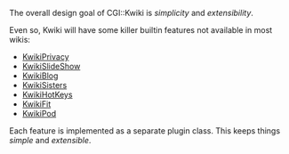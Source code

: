 The overall design goal of CGI::Kwiki is _simplicity_ and _extensibility_.

Even so, Kwiki will have some killer builtin features not available in most wikis:

* [KwikiPrivacy](/KwikiPrivacy)
* [KwikiSlideShow](/KwikiSlideShow)
* [KwikiBlog](/KwikiBlog)
* [KwikiSisters](/KwikiSisters)
* [KwikiHotKeys](/KwikiHotKeys)
* [KwikiFit](/KwikiFit)
* [KwikiPod](/KwikiPod)

Each feature is implemented as a separate plugin class. This keeps things _simple_ and _extensible_.
